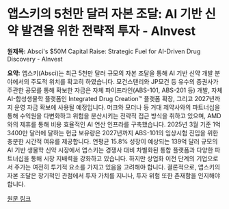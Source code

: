 # 앱스키의 5천만 달러 자본 조달: AI 기반 신약 발견을 위한 전략적 투자 - AInvest

**원제목:** Absci's $50M Capital Raise: Strategic Fuel for AI-Driven Drug Discovery - AInvest

**요약:** 앱스키(Absci)는 최근 5천만 달러 규모의 자본 조달을 통해 AI 기반 신약 개발 분야에서의 주도적 위치를 확고히 하였습니다.  모건스탠리와 JP모건 등 유수의 증권사가 주관한 공모를 통해 확보한 자금은 자체 파이프라인(ABS-101, ABS-201 등) 개발, 자체 AI-합성생물학 플랫폼인 Integrated Drug Creation™ 플랫폼 확장, 그리고 2027년까지 운영 자금 확보에 사용될 예정입니다.  머크와 모더나 등 거대 제약사와의 파트너십을 통해 수익원을 다변화하고 위험을 분산시키는 전략적 접근 방식을 취하고 있으며, AMD와의 제휴를 통해 비용 효율적인 AI 연산 인프라를 구축했습니다. 2025년 3월 기준 1억 3400만 달러에 달하는 현금 보유량은 2027년까지 ABS-101의 임상시험 진입을 위한 충분한 시간적 여유를 제공합니다.  연평균 15.8% 성장이 예상되는 139억 달러 규모의 AI 기반 생물학 신약 시장에서 앱스키는 경쟁사 대비 차별화된 통합 플랫폼과 다양한 파트너십을 통해 시장 지배력을 강화하고 있습니다.  하지만 상업화 이전 단계의 기업으로서 주가는 여전히 투기적 요소를 가지고 있음을 고려해야 합니다.  결론적으로, 앱스키의 자본 조달은 장기적인 관점에서 투자 가치를 지니나,  투자 위험 또한 존재함을 인지해야 합니다.

[원문 링크](https://www.ainvest.com/news/absci-50m-capital-raise-strategic-fuel-ai-driven-drug-discovery-2507/)
